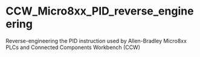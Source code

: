 # CCW_Micro8xx_PID_reverse_engineering
Reverse-engineering the PID instruction used by Allen-Bradley Micro8xx PLCs and Connected Components Workbench (CCW)
